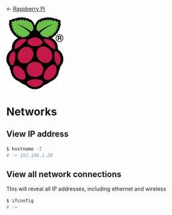 
← [Raspberry Pi](../../README.md)

<a href="../../README.md"><img width="150" src="../../assets/img/RPi-Logo-Reg-SCREEN.webp"></a>

# Networks






## View IP address

```bash
$ hostname -I
# -> 192.168.1.28
```

## View all network connections

This will reveal all IP addresses, including ethernet and wireless

```bash
$ ifconfig
# ->
```
